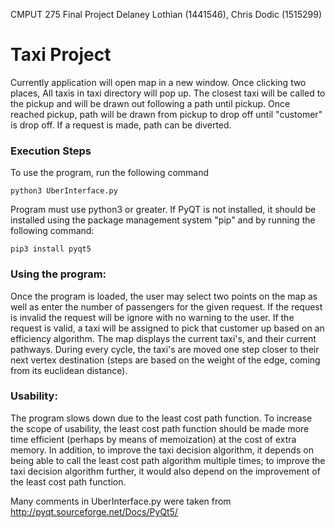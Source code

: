CMPUT 275 Final Project
Delaney Lothian (1441546), Chris Dodic (1515299)

# Taxi Project

Currently application will open map in a new window. Once clicking two places,
All taxis in taxi directory will pop up. The closest taxi will be called to the pickup
and will be drawn out following a path until pickup. Once reached pickup, path will be drawn
from pickup to drop off until "customer" is drop off. If a request is made, path can be diverted.

### Execution Steps

To use the program, run the following command

`python3 UberInterface.py` 

Program must use python3 or greater. If PyQT is not installed, it should be installed using the package management system "pip" and by running the following command:

`pip3 install pyqt5`

### Using the program:

Once the program is loaded, the user may select two points on the map as well as enter the number of passengers
for the given request.  If the request is invalid the request will be ignore with no warning to the user. If the request is valid, a taxi will be assigned to pick that customer up based on an efficiency algorithm.  The map displays the current taxi's, and their current pathways.  During every cycle, the taxi's are moved one step closer to their next vertex destination (steps are based on the weight of the edge, coming from its euclidean distance).

### Usability:

The program slows down due to the least cost path function.  To increase the scope of usability, the least cost path function should be made more time efficient (perhaps by means of memoization) at the cost of extra memory.  In addition, to improve the taxi decision algorithm, it depends on being able to call the least cost path algorithm multiple times; to improve the taxi decision algorithm further, it would also depend on the improvement of the least cost path function.


Many comments in UberInterface.py were taken
from http://pyqt.sourceforge.net/Docs/PyQt5/
